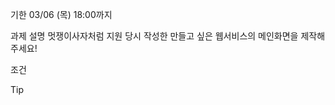 기한
    03/06 (목) 18:00까지
    
과제 설명
    멋쟁이사자처럼 지원 당시 작성한 만들고 싶은 웹서비스의 메인화면을 제작해주세요!

조건


Tip
    

